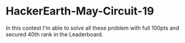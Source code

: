 # HackerEarth-May-Circuit-19

In this contest I'm able to solve all these problem with full 100pts and secured 40th rank in the Leaderboard.
